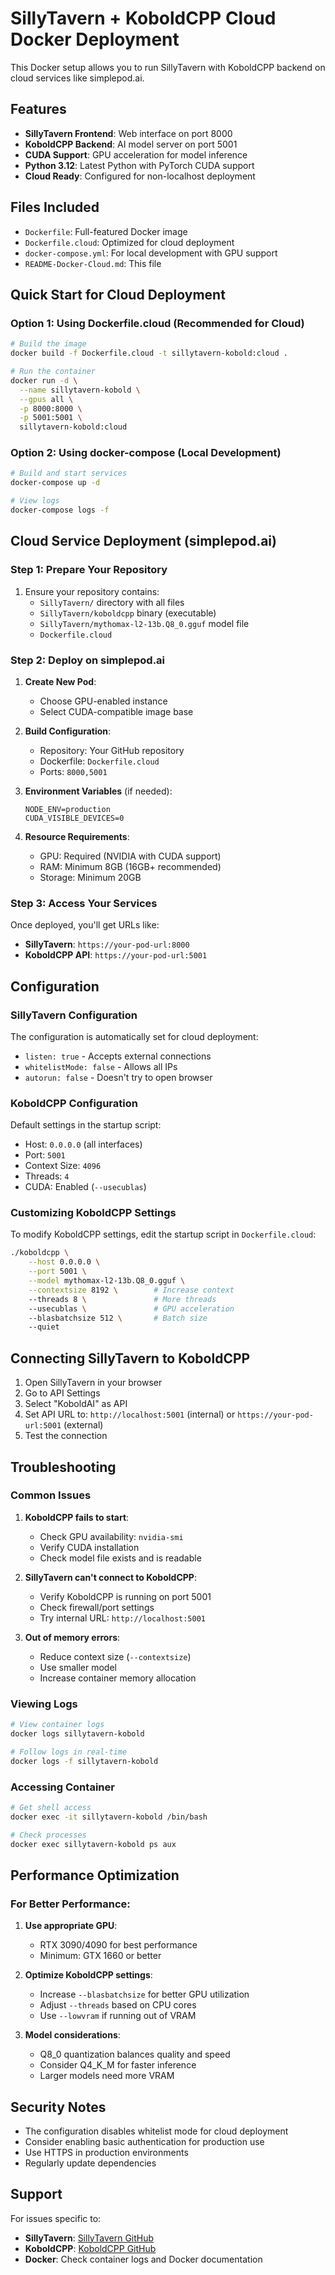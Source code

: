 # SillyTavern + KoboldCPP Cloud Docker Deployment

This Docker setup allows you to run SillyTavern with KoboldCPP backend on cloud services like simplepod.ai.

## Features

- **SillyTavern Frontend**: Web interface on port 8000
- **KoboldCPP Backend**: AI model server on port 5001
- **CUDA Support**: GPU acceleration for model inference
- **Python 3.12**: Latest Python with PyTorch CUDA support
- **Cloud Ready**: Configured for non-localhost deployment

## Files Included

- `Dockerfile`: Full-featured Docker image
- `Dockerfile.cloud`: Optimized for cloud deployment
- `docker-compose.yml`: For local development with GPU support
- `README-Docker-Cloud.md`: This file

## Quick Start for Cloud Deployment

### Option 1: Using Dockerfile.cloud (Recommended for Cloud)

```bash
# Build the image
docker build -f Dockerfile.cloud -t sillytavern-kobold:cloud .

# Run the container
docker run -d \
  --name sillytavern-kobold \
  --gpus all \
  -p 8000:8000 \
  -p 5001:5001 \
  sillytavern-kobold:cloud
```

### Option 2: Using docker-compose (Local Development)

```bash
# Build and start services
docker-compose up -d

# View logs
docker-compose logs -f
```

## Cloud Service Deployment (simplepod.ai)

### Step 1: Prepare Your Repository

1. Ensure your repository contains:
   - `SillyTavern/` directory with all files
   - `SillyTavern/koboldcpp` binary (executable)
   - `SillyTavern/mythomax-l2-13b.Q8_0.gguf` model file
   - `Dockerfile.cloud`

### Step 2: Deploy on simplepod.ai

1. **Create New Pod**:
   - Choose GPU-enabled instance
   - Select CUDA-compatible image base

2. **Build Configuration**:
   - Repository: Your GitHub repository
   - Dockerfile: `Dockerfile.cloud`
   - Ports: `8000,5001`

3. **Environment Variables** (if needed):
   ```
   NODE_ENV=production
   CUDA_VISIBLE_DEVICES=0
   ```

4. **Resource Requirements**:
   - GPU: Required (NVIDIA with CUDA support)
   - RAM: Minimum 8GB (16GB+ recommended)
   - Storage: Minimum 20GB

### Step 3: Access Your Services

Once deployed, you'll get URLs like:
- **SillyTavern**: `https://your-pod-url:8000`
- **KoboldCPP API**: `https://your-pod-url:5001`

## Configuration

### SillyTavern Configuration

The configuration is automatically set for cloud deployment:
- `listen: true` - Accepts external connections
- `whitelistMode: false` - Allows all IPs
- `autorun: false` - Doesn't try to open browser

### KoboldCPP Configuration

Default settings in the startup script:
- Host: `0.0.0.0` (all interfaces)
- Port: `5001`
- Context Size: `4096`
- Threads: `4`
- CUDA: Enabled (`--usecublas`)

### Customizing KoboldCPP Settings

To modify KoboldCPP settings, edit the startup script in `Dockerfile.cloud`:

```bash
./koboldcpp \
    --host 0.0.0.0 \
    --port 5001 \
    --model mythomax-l2-13b.Q8_0.gguf \
    --contextsize 8192 \        # Increase context
    --threads 8 \               # More threads
    --usecublas \               # GPU acceleration
    --blasbatchsize 512 \       # Batch size
    --quiet
```

## Connecting SillyTavern to KoboldCPP

1. Open SillyTavern in your browser
2. Go to API Settings
3. Select "KoboldAI" as API
4. Set API URL to: `http://localhost:5001` (internal) or `https://your-pod-url:5001` (external)
5. Test the connection

## Troubleshooting

### Common Issues

1. **KoboldCPP fails to start**:
   - Check GPU availability: `nvidia-smi`
   - Verify CUDA installation
   - Check model file exists and is readable

2. **SillyTavern can't connect to KoboldCPP**:
   - Verify KoboldCPP is running on port 5001
   - Check firewall/port settings
   - Try internal URL: `http://localhost:5001`

3. **Out of memory errors**:
   - Reduce context size (`--contextsize`)
   - Use smaller model
   - Increase container memory allocation

### Viewing Logs

```bash
# View container logs
docker logs sillytavern-kobold

# Follow logs in real-time
docker logs -f sillytavern-kobold
```

### Accessing Container

```bash
# Get shell access
docker exec -it sillytavern-kobold /bin/bash

# Check processes
docker exec sillytavern-kobold ps aux
```

## Performance Optimization

### For Better Performance:

1. **Use appropriate GPU**:
   - RTX 3090/4090 for best performance
   - Minimum: GTX 1660 or better

2. **Optimize KoboldCPP settings**:
   - Increase `--blasbatchsize` for better GPU utilization
   - Adjust `--threads` based on CPU cores
   - Use `--lowvram` if running out of VRAM

3. **Model considerations**:
   - Q8_0 quantization balances quality and speed
   - Consider Q4_K_M for faster inference
   - Larger models need more VRAM

## Security Notes

- The configuration disables whitelist mode for cloud deployment
- Consider enabling basic authentication for production use
- Use HTTPS in production environments
- Regularly update dependencies

## Support

For issues specific to:
- **SillyTavern**: [SillyTavern GitHub](https://github.com/SillyTavern/SillyTavern)
- **KoboldCPP**: [KoboldCPP GitHub](https://github.com/LostRuins/koboldcpp)
- **Docker**: Check container logs and Docker documentation

